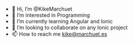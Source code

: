 - 👋 Hi, I’m @KikeMarchuet
- 👀 I’m interested in Programming
- 🌱 I’m currently learning Angular and Ionic
- 💞️ I’m looking to collaborate on any Ionic project
- 📫 How to reach me kike@marchuet.es

<!---
KikeMarchuet/KikeMarchuet is a ✨ special ✨ repository because its `README.md` (this file) appears on your GitHub profile.
You can click the Preview link to take a look at your changes.
--->
